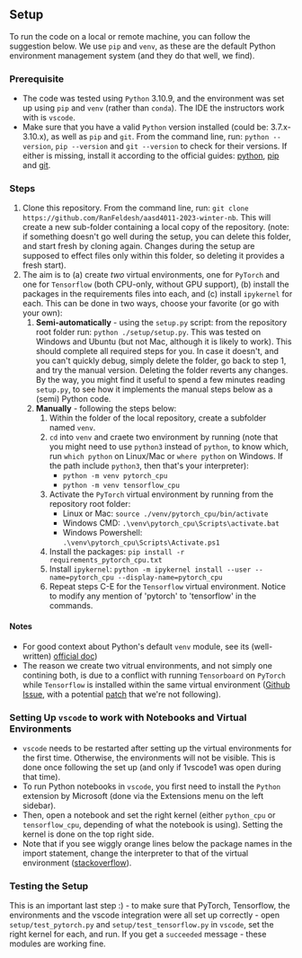 ## Setup
To run the code on a local or remote machine, you can follow the suggestion below.
We use `pip` and `venv`, as these are the default Python environment management system (and they do that well, we find). 
### Prerequisite
* The code was tested using `Python` 3.10.9, and the environment was set up using `pip` and `venv` (rather than `conda`). The IDE the instructors work with is `vscode`.
* Make sure that you have a valid `Python` version installed (could be: 3.7.x-3.10.x), as well as `pip` and `git`. From the command line, run: `python --version`, `pip --version` and `git --version` to check for their versions. If either is missing, install it according to the official guides: [python](https://www.python.org/downloads/), [pip](https://pip.pypa.io/en/stable/installation/) and [git](https://git-scm.com/book/en/v2/Getting-Started-Installing-Git).
### Steps
1. Clone this repository. From the command line, run: `git clone https://github.com/RanFeldesh/aasd4011-2023-winter-nb`. This will create a new sub-folder containing a local copy of the repository. (note: if something doesn't go well during the setup, you can delete this folder, and start fresh by cloning again. Changes during the setup are supposed to effect files only within this folder, so deleting it provides a fresh start).
2. The aim is to (a) create *two* virtual environments, one for `PyTorch` and one for `Tensorflow` (both CPU-only, without GPU support), (b) install the packages in the requirements files into each, and (c) install `ipykernel` for each. This can be done in two ways, choose your favorite (or go with your own):
    1. **Semi-automatically** - using the `setup.py` script: from the repository root folder run: `python ./setup/setup.py`. This was tested on Windows and Ubuntu (but not Mac, although it is likely to work). This should complete all required steps for you. In case it doesn't, and you can't quickly debug, simply delete the folder, go back to step 1, and try the manual version. Deleting the folder reverts any changes. By the way, you might find it useful to spend a few minutes reading `setup.py`, to see how it implements the manual steps below as a (semi) Python code. 
    2. **Manually** - following the steps below:
        1. Within the folder of the local repository, create a subfolder named `venv`.
        2. `cd` into `venv` and craete two environment by running (note that you might need to use `python3` instead of `python`, to know which, run `which python` on Linux/Mac or `where python` on Windows. If the path include `python3`, then that's your interpreter):
            * `python -m venv pytorch_cpu`
            * `python -m venv tensorflow_cpu`
        3. Activate the `PyTorch` virtual environment by running from the repository root folder:
            * Linux or Mac: `source ./venv/pytorch_cpu/bin/activate` 
            * Windows CMD: `.\venv\pytorch_cpu\Scripts\activate.bat`
            * Windows Powershell: `.\venv\pytorch_cpu\Scripts\Activate.ps1`
         4. Install the packages: `pip install -r requirements_pytorch_cpu.txt`
         5. Install `ipykernel`: `python -m ipykernel install --user --name=pytorch_cpu --display-name=pytorch_cpu`
         6. Repeat steps C-E for the `Tensorflow` virtual environment. Notice to modify any mention of 'pytorch' to 'tensorflow' in the commands. 
#### Notes
* For good context about Python's default `venv` module, see its (well-written) [official doc](https://docs.python.org/3/tutorial/venv.html))
* The reason we create two vitrual environments, and not simply one contining both, is due to a conflict with running `Tensorboard` on `PyTorch` while `Tensorflow` is installed within the same virtual environment ([Github Issue](https://github.com/pytorch/pytorch/issues/30966#issuecomment-576261087), with a potential [patch](https://github.com/pytorch/pytorch/issues/30966#issuecomment-582747929) that we're not following).

### Setting Up `vscode` to work with Notebooks and Virtual Environments
* `vscode` needs to be restarted after setting up the virtual environments for the first time. Otherwise, the environments will not be visible. This is done once following the set up (and only if 1vscode1 was open during that time).
* To run Python notebooks in `vscode`, you first need to install the `Python` extension by Microsoft (done via the Extensions menu on the left sidebar).
* Then, open a notebook and set the right kernel (either `python_cpu` or `tensorflow_cpu`, depending of what the notebook is using). Setting the kernel is done on the top right side. 
* Note that if you see wiggly orange lines below the package names in the import statement, change the interpreter to that of the virtual environment ([stackoverflow](https://stackoverflow.com/a/72721797/10006823)).

### Testing the Setup
This is an important last step :) - to make sure that PyTorch, Tensorflow, the environments and the vscode integration were all set up correctly - open `setup/test_pytorch.py` and `setup/test_tensorflow.py` in `vscode`, set the right kernel for each, and run. If you get a `succeeded` message - these modules are working fine. 
